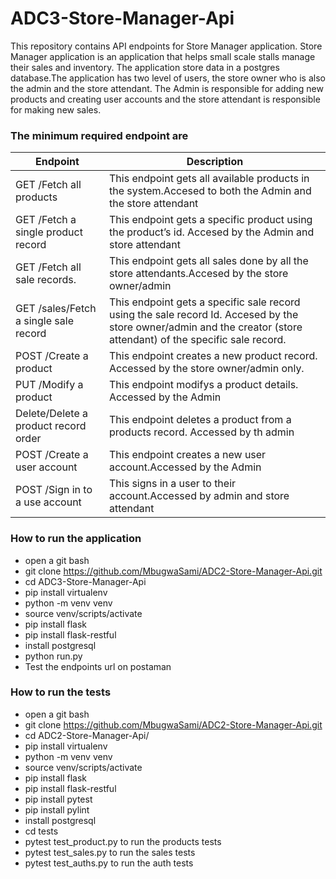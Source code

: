 # ADC3-Store-Manager-Api


This repository  contains API endpoints for  Store Manager application. Store Manager application is an application that helps small scale stalls manage their sales and inventory. The application store data in a postgres database.The application has two level of users, the store owner who is also the admin and the store attendant.
The Admin is responsible for adding new products and creating user accounts and the store attendant is responsible for making new sales.

### The minimum required endpoint are  
| Endpoint | Description |
| --- | --- |
|GET /Fetch all products	| This endpoint gets all available products in the system.Accesed to both the Admin and the store attendant|
|GET /Fetch a single product record	| This endpoint gets a specific product using the product’s id. Accesed by the Admin and store attendant|
|GET /Fetch all sale records.|This endpoint gets all sales done by all the store attendants.Accesed  by the store owner/admin |
|GET /sales/Fetch a single sale record	|This endpoint gets a specific sale record using the sale record Id. Accesed by the store owner/admin and the creator (store attendant) of the specific sale record.|
|POST /Create a product | This endpoint creates a new product record. Accessed by  the store owner/admin only.|
|PUT /Modify a product|This endpoint modifys a product details. Accessed by the Admin|
|Delete/Delete a product record order|This endpoint deletes a product from a products record. Accessed by th admin|
|POST /Create a user account|This endpoint creates a new user account.Accessed by the Admin|
|POST /Sign in to a use account|This signs in a user to their account.Accessed by admin and store attendant|

### How to run the application

- open a git bash
- git clone https://github.com/MbugwaSami/ADC2-Store-Manager-Api.git
- cd ADC3-Store-Manager-Api
- pip install virtualenv
- python -m venv venv
- source venv/scripts/activate
- pip install flask
- pip install flask-restful
- install postgresql
- python run.py
- Test the endpoints url on postaman


### How to run the tests 

- open a git bash
- git clone https://github.com/MbugwaSami/ADC2-Store-Manager-Api.git
- cd ADC2-Store-Manager-Api/
- pip install virtualenv
- python -m venv venv
- source venv/scripts/activate
- pip install flask
- pip install flask-restful
- pip install pytest
- pip install pylint
- install postgresql
- cd tests
- pytest test_product.py to run the products tests
- pytest test_sales.py to run the sales tests
- pytest test_auths.py to run the auth tests


